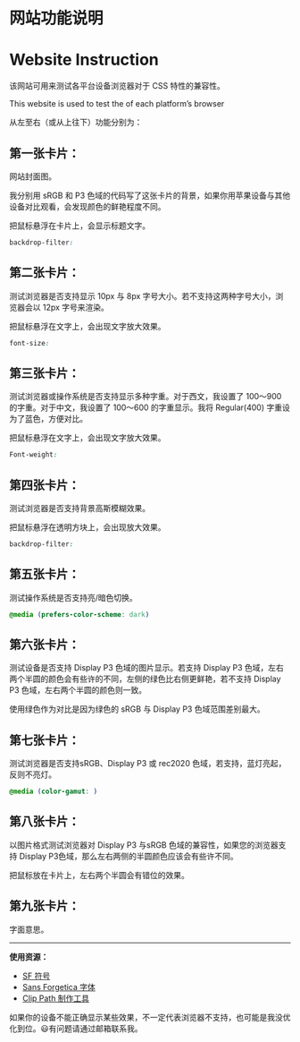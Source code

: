 # 网站功能说明
# Website Instruction
该网站可用来测试各平台设备浏览器对于 CSS 特性的兼容性。

This website is used to test the of each platform’s browser

从左至右（或从上往下）功能分别为：

## 第一张卡片：
网站封面图。

我分别用 sRGB 和 P3 色域的代码写了这张卡片的背景，如果你用苹果设备与其他设备对比观看，会发现颜色的鲜艳程度不同。

把鼠标悬浮在卡片上，会显示标题文字。
```css
backdrop-filter:
```

## 第二张卡片：
测试浏览器是否支持显示 10px 与 8px 字号大小。若不支持这两种字号大小，浏览器会以 12px 字号来渲染。

把鼠标悬浮在文字上，会出现文字放大效果。
```css
font-size:
```

## 第三张卡片：
测试浏览器或操作系统是否支持显示多种字重。对于西文，我设置了 100～900 的字重。对于中文，我设置了 100～600 的字重显示。我将 Regular(400) 字重设为了蓝色，方便对比。

把鼠标悬浮在文字上，会出现文字放大效果。
```css
Font-weight:
```

## 第四张卡片：
测试浏览器是否支持背景高斯模糊效果。

把鼠标悬浮在透明方块上，会出现放大效果。
```css
backdrop-filter:
```
## 第五张卡片：
测试操作系统是否支持亮/暗色切换。
```css
@media (prefers-color-scheme: dark) 
```

## 第六张卡片：
测试设备是否支持 Display P3 色域的图片显示。若支持 Display P3 色域，左右两个半圆的颜色会有些许的不同，左侧的绿色比右侧更鲜艳，若不支持 Display P3 色域，左右两个半圆的颜色则一致。

使用绿色作为对比是因为绿色的 sRGB 与 Display P3 色域范围差别最大。

## 第七张卡片：
测试浏览器是否支持sRGB、Display P3 或 rec2020 色域，若支持，蓝灯亮起，反则不亮灯。
```css
@media (color-gamut: )
```

## 第八张卡片：
以图片格式测试浏览器对 Display P3 与sRGB 色域的兼容性，如果您的浏览器支持 Display P3色域，那么左右两侧的半圆颜色应该会有些许不同。

把鼠标放在卡片上，左右两个半圆会有错位的效果。

## 第九张卡片：
字面意思。

<hr>

**使用资源：**
- [SF 符号](https://developer.apple.com/sf-symbols/)
- [Sans Forgetica 字体](https://sansforgetica.rmit.edu.au/)
- [Clip Path 制作工具](https://bennettfeely.com/clippy/)

如果你的设备不能正确显示某些效果，不一定代表浏览器不支持，也可能是我没优化到位。😃有问题请通过邮箱联系我。
